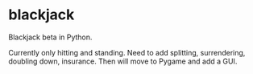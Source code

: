 # blackjack
Blackjack beta in Python.

Currently only hitting and standing. Need to add splitting, surrendering, doubling down, insurance.
Then will move to Pygame and add a GUI.
